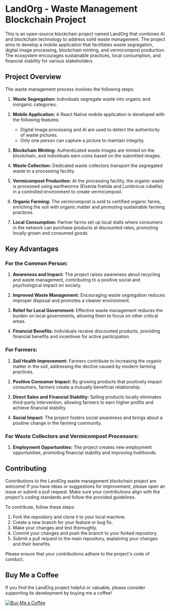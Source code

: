 # LandOrg - Waste Management Blockchain Project

This is an open-source blockchain project named LandOrg that combines AI and blockchain technology to address solid waste management. The project aims to develop a mobile application that facilitates waste segregation, digital image processing, blockchain minting, and vermicompost production. The ecosystem encourages sustainable practices, local consumption, and financial stability for various stakeholders.

## Project Overview

The waste management process involves the following steps:

1. **Waste Segregation:** Individuals segregate waste into organic and inorganic categories.

2. **Mobile Application:** A React Native mobile application is developed with the following features:
   - Digital image processing and AI are used to detect the authenticity of waste pictures.
   - Only one person can capture a picture to maintain integrity.

3. **Blockchain Minting:** Authenticated waste images are minted on the blockchain, and individuals earn coins based on the submitted images.

4. **Waste Collection:** Dedicated waste collectors transport the segregated waste to a processing facility.

5. **Vermicompost Production:** At the processing facility, the organic waste is processed using earthworms (Eisenia foetida and Lumbricus rubellis) in a controlled environment to create vermicompost.

6. **Organic Farming:** The vermicompost is sold to certified organic farms, enriching the soil with organic matter and promoting sustainable farming practices.

7. **Local Consumption:** Partner farms set up local stalls where consumers in the network can purchase products at discounted rates, promoting locally grown and consumed goods.

## Key Advantages

### For the Common Person:

1. **Awareness and Impact:** The project raises awareness about recycling and waste management, contributing to a positive social and psychological impact on society.

2. **Improved Waste Management:** Encouraging waste segregation reduces improper disposal and promotes a cleaner environment.

3. **Relief for Local Government:** Effective waste management reduces the burden on local governments, allowing them to focus on other critical areas.

4. **Financial Benefits:** Individuals receive discounted products, providing financial benefits and incentives for active participation.

### For Farmers:

1. **Soil Health Improvement:** Farmers contribute to increasing the organic matter in the soil, addressing the decline caused by modern farming practices.

2. **Positive Consumer Impact:** By growing products that positively impact consumers, farmers create a mutually beneficial relationship.

3. **Direct Sales and Financial Stability:** Selling products locally eliminates third-party intervention, allowing farmers to earn higher profits and achieve financial stability.

4. **Social Impact:** The project fosters social awareness and brings about a positive change in the farming community.

### For Waste Collectors and Vermicompost Processors:

1. **Employment Opportunities:** The project creates new employment opportunities, promoting financial stability and improving livelihoods.

## Contributing

Contributions to the LandOrg waste management blockchain project are welcome! If you have ideas or suggestions for improvement, please open an issue or submit a pull request. Make sure your contributions align with the project's coding standards and follow the provided guidelines.

To contribute, follow these steps:
1. Fork the repository and clone it to your local machine.
2. Create a new branch for your feature or bug fix.
3. Make your changes and test thoroughly.
4. Commit your changes and push the branch to your forked repository.
5. Submit a pull request to the main repository, explaining your changes and their benefits.

Please ensure that your contributions adhere to the project's code of conduct.

## Buy Me a Coffee

If you find the LandOrg project helpful or valuable, please consider supporting its development by buying me a coffee!

[![Buy Me a Coffee](https://www.buymeacoffee.com/assets/img/custom_images/orange_img.png)](https://bmc.link/aliakbarETH)
